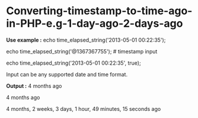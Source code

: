 # Converting-timestamp-to-time-ago-in-PHP-e.g-1-day-ago-2-days-ago
**Use example :**
echo time_elapsed_string('2013-05-01 00:22:35');

echo time_elapsed_string('@1367367755'); # timestamp input

echo time_elapsed_string('2013-05-01 00:22:35', true);

Input can be any supported date and time format.

**Output :**
4 months ago

4 months ago

4 months, 2 weeks, 3 days, 1 hour, 49 minutes, 15 seconds ago
